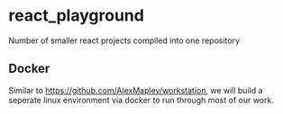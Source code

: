 # react_playground
Number of smaller react projects compiled into one repository

## Docker
Similar to https://github.com/AlexMapley/workstation, we will build a seperate linux environment via docker to run through most of our work.